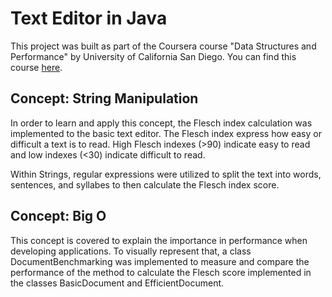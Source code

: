 # Text Editor in Java

This project was built as part of the Coursera course "Data Structures and Performance" by University of California San Diego. You can find this course [here](https://www.coursera.org/learn/data-structures-optimizing-performance?specialization=java-object-oriented).

## Concept: String Manipulation

In order to learn and apply this concept, the Flesch index calculation was implemented to the basic text editor.
The Flesch index express how easy or difficult a text is to read. High Flesch indexes (>90) indicate easy to read and low indexes (<30) indicate difficult to read.

Within Strings, regular expressions were utilized to split the text into words, sentences, and syllabes to then calculate the Flesch index score.

## Concept: Big O

This concept is covered to explain the importance in performance when developing applications. To visually represent that, a class DocumentBenchmarking was implemented to measure and compare the performance of the method to calculate the Flesch score implemented in the classes BasicDocument and EfficientDocument.


